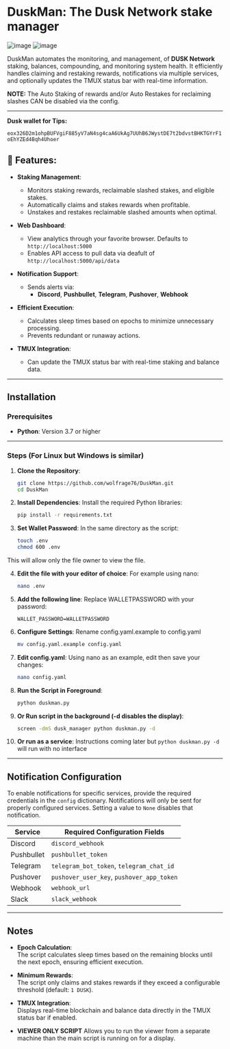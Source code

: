 # DuskMan: The Dusk Network stake manager
![image](https://github.com/user-attachments/assets/b56a80ec-122d-440a-a8d8-0c1fcaeee3bc)
![image](https://github.com/user-attachments/assets/a780feed-e0fe-46f2-9713-44bcbed0eb5c)


DuskMan automates the monitoring, and management, of **DUSK Network** staking, balances, compounding, and monitoring system health. It efficiently handles claiming and restaking rewards, notifications via multiple services, and optionally updates the TMUX status bar with real-time information.

**NOTE:** The Auto Staking of rewards and/or Auto Restakes for reclaiming slashes CAN be disabled via the config.

---

**Dusk wallet for Tips:** 

`eox326D2m1ohpBUFVgiF885yV7aN4sg4caA6UkAg7UUhB6JWystDE7t2bdvstBHKTGYrF1oEhYZEd4Bqh4Uhoer`

## 🚀 Features:


- **Staking Management**:
  - Monitors staking rewards, reclaimable slashed stakes, and eligible stakes.
  - Automatically claims and stakes rewards when profitable.
  - Unstakes and restakes reclaimable slashed amounts when optimal.

- **Web Dashboard**:
  - View analytics through your favorite browser. Defaults to `http://localhost:5000`
  - Enables API access to pull data via deafult of `http://localhost:5000/api/data` 

- **Notification Support**:
  - Sends alerts via:
    - **Discord**, **Pushbullet**, **Telegram**, **Pushover**, **Webhook**

- **Efficient Execution**:
  - Calculates sleep times based on epochs to minimize unnecessary processing.
  - Prevents redundant or runaway actions.

- **TMUX Integration**:
  - Can update the TMUX status bar with real-time staking and balance data.

---

## Installation

### Prerequisites

- **Python**: Version 3.7 or higher

---

### Steps (For Linux but Windows is similar)

1. **Clone the Repository**:

    ```bash
    git clone https://github.com/wolfrage76/DuskMan.git
    cd DuskMan
    ```

2. **Install Dependencies**: Install the required Python libraries:

    ```bash
    pip install -r requirements.txt
    ```

3. **Set Wallet Password**: 
In the same directory as the script:

    ```bash
    touch .env
    chmod 600 .env
    ```
  This will allow only the file owner to view the file.

4. **Edit the file with your editor of choice**:
  For example using nano:
    ```bash
    nano .env
    ```

5. **Add the following line**: Replace WALLETPASSWORD with your password:

    ```WALLET_PASSWORD=WALLETPASSWORD```

6. **Configure Settings**: Rename config.yaml.example to config.yaml
    ```bash
    mv config.yaml.example config.yaml
    ```

7. **Edit config.yaml**: Using nano as an example, edit then save your changes:
    ```bash
    nano config.yaml
    ```

8. **Run the Script in Foreground**:

    ```bash
    python duskman.py
    ```  
9. **Or Run script in the background (-d disables the display)**:
    ```bash
    screen -dmS dusk_manager python duskman.py -d
    ```
10. **Or run as a service**:
    Instructions coming later but ```python duskman.py -d``` will run with no interface
---

## Notification Configuration

To enable notifications for specific services, provide the required credentials in the `config` dictionary. Notifications will only be sent for properly configured services. Setting a value to `None` disables that notification.

| **Service**  | **Required Configuration Fields**                     |
|--------------|-------------------------------------------------------|
| Discord      | `discord_webhook`                                     |
| Pushbullet   | `pushbullet_token`                                    |
| Telegram     | `telegram_bot_token`, `telegram_chat_id`              |
| Pushover     | `pushover_user_key`, `pushover_app_token`             |
| Webhook      | `webhook_url`                                         |
| Slack        | `slack_webhook`                                       |

---

## Notes

- **Epoch Calculation**:  
  The script calculates sleep times based on the remaining blocks until the next epoch, ensuring efficient execution.

- **Minimum Rewards**:  
  The script only claims and stakes rewards if they exceed a configurable threshold (default: `1 DUSK`).

- **TMUX Integration**:  
  Displays real-time blockchain and balance data directly in the TMUX status bar if enabled.

- **VIEWER ONLY SCRIPT**
  Allows you to run the viewer from a separate machine than the main script is running on for a display.
  
